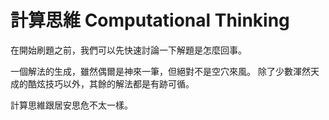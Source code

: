 # 計算思維 Computational Thinking

在開始刷題之前，我們可以先快速討論一下解題是怎麼回事。

一個解法的生成，雖然偶爾是神來一筆，但絕對不是空穴來風。
除了少數渾然天成的酷炫技巧以外，其餘的解法都是有跡可循。

計算思維跟居安思危不太一樣。

